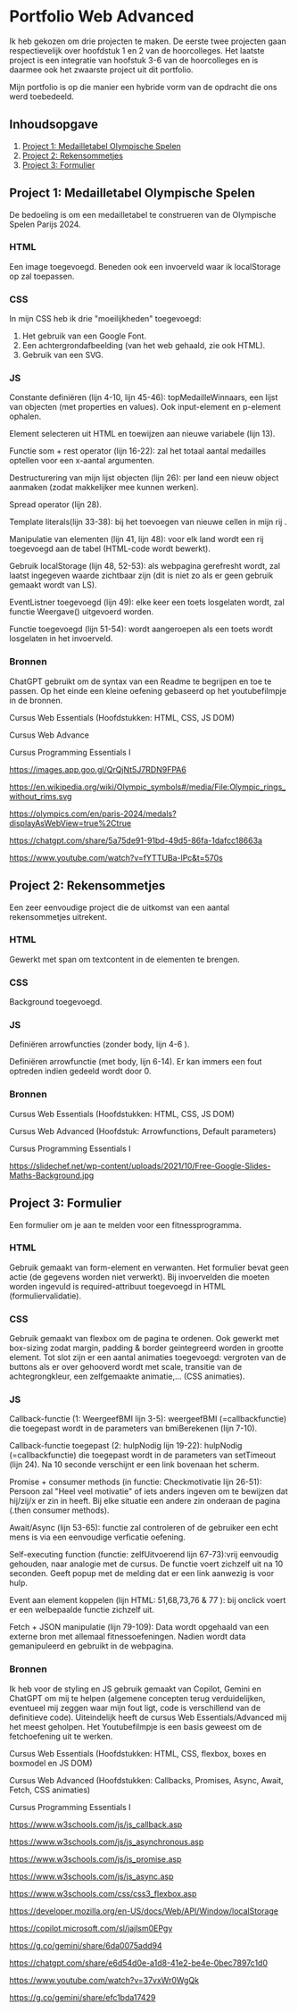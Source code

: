 # Portfolio Web Advanced

Ik heb gekozen om drie projecten te maken.
De eerste twee projecten gaan respectievelijk over hoofdstuk 1 en 2 van de hoorcolleges.
Het laatste project is een integratie van hoofstuk 3-6 van de hoorcolleges en is daarmee ook het zwaarste project uit dit portfolio.

Mijn portfolio is op die manier een hybride vorm van de opdracht die ons werd toebedeeld.

## Inhoudsopgave
1. [Project 1: Medailletabel Olympische Spelen](#project-1-medailletabel-olympische-spelen)
2. [Project 2: Rekensommetjes](#project-2-rekensommetjes)
3. [Project 3: Formulier](#project-3-formulier)

## Project 1: Medailletabel Olympische Spelen

De bedoeling is om een medailletabel te construeren van de Olympische Spelen Parijs 2024.

### HTML

Een image toegevoegd. Beneden ook een invoerveld waar ik localStorage op zal toepassen.

### CSS

In mijn CSS heb ik drie "moeilijkheden" toegevoegd:
1. Het gebruik van een Google Font.
2. Een achtergrondafbeelding (van het web gehaald, zie ook HTML).
3. Gebruik van een SVG.

### JS

Constante definiëren (lijn 4-10, lijn 45-46): topMedailleWinnaars, een lijst van objecten (met properties en values). Ook input-element en p-element ophalen.

Element selecteren uit HTML en toewijzen aan nieuwe variabele (lijn 13).

Functie som + rest operator (lijn 16-22): zal het totaal aantal medailles optellen voor een x-aantal argumenten.

Destructurering van mijn lijst objecten (lijn 26): per land een nieuw object aanmaken (zodat makkelijker mee kunnen werken).

Spread operator (lijn 28).

Template literals(lijn 33-38): bij het toevoegen van nieuwe cellen in mijn rij .

Manipulatie van elementen (lijn 41, lijn 48): voor elk land wordt een rij toegevoegd aan de tabel (HTML-code wordt bewerkt).

Gebruik localStorage (lijn 48, 52-53): als webpagina gerefresht wordt, zal laatst ingegeven waarde zichtbaar zijn (dit is niet zo als er geen gebruik gemaakt wordt van LS).

EventListner toegevoegd (lijn 49): elke keer een toets losgelaten wordt, zal functie Weergave() uitgevoerd worden.

Functie toegevoegd (lijn 51-54): wordt aangeroepen als een toets wordt losgelaten in het invoerveld.

### Bronnen

ChatGPT gebruikt om de syntax van een Readme te begrijpen en toe te passen.
Op het einde een kleine oefening gebaseerd op het youtubefilmpje in de bronnen.

Cursus Web Essentials (Hoofdstukken: HTML, CSS, JS DOM)

Cursus Web Advance 

Cursus Programming Essentials I

https://images.app.goo.gl/QrQjNt5J7RDN9FPA6

https://en.wikipedia.org/wiki/Olympic_symbols#/media/File:Olympic_rings_without_rims.svg

https://olympics.com/en/paris-2024/medals?displayAsWebView=true%2Ctrue

https://chatgpt.com/share/5a75de91-91bd-49d5-86fa-1dafcc18663a

https://www.youtube.com/watch?v=fYTTUBa-lPc&t=570s


## Project 2: Rekensommetjes

Een zeer eenvoudige project die de uitkomst van een aantal rekensommetjes uitrekent.

### HTML

Gewerkt met span om textcontent in de elementen te brengen.

### CSS

Background toegevoegd.

### JS

Definiëren arrowfuncties (zonder body, lijn 4-6 ).

Definiëren arrowfunctie (met body, lijn 6-14). Er kan immers een fout optreden indien gedeeld wordt door 0.

### Bronnen

Cursus Web Essentials (Hoofdstukken: HTML, CSS, JS DOM)

Cursus Web Advanced (Hoofdstuk: Arrowfunctions, Default parameters)

Cursus Programming Essentials I

https://slidechef.net/wp-content/uploads/2021/10/Free-Google-Slides-Maths-Background.jpg

## Project 3: Formulier

Een formulier om je aan te melden voor een fitnessprogramma.

### HTML

Gebruik gemaakt van form-element en verwanten.
Het formulier bevat geen actie (de gegevens worden niet verwerkt).
Bij invoervelden die moeten worden ingevuld is required-attribuut toegevoegd in HTML (formuliervalidatie).

### CSS

Gebruik gemaakt van flexbox om de pagina te ordenen.
Ook gewerkt met box-sizing zodat margin, padding & border geintegreerd worden in grootte element.
Tot slot zijn er een aantal animaties toegevoegd: vergroten van de buttons als er over gehooverd wordt met scale, transitie van de achtegrongkleur, een zelfgemaakte animatie,... (CSS animaties).

### JS

Callback-functie (1: WeergeefBMI lijn 3-5): weergeefBMI (=callbackfunctie) die toegepast wordt in de parameters van bmiBerekenen (lijn 7-10).

Callback-functie toegepast (2: hulpNodig lijn 19-22): hulpNodig (=callbackfunctie) die toegepast wordt in de parameters van setTimeout (lijn 24). Na 10 seconde verschijnt er een link bovenaan het scherm.

Promise + consumer methods (in functie: Checkmotivatie lijn 26-51): Persoon zal "Heel veel motivatie" of iets anders ingeven om te bewijzen dat hij/zij/x er zin in heeft.
Bij elke situatie een andere zin onderaan de pagina (.then consumer methods).

Await/Async (lijn 53-65): functie zal controleren of de gebruiker een echt mens is via een eenvoudige verficatie oefening.

Self-executing function (functie: zelfUitvoerend lijn 67-73):vrij eenvoudig gehouden, naar analogie met de cursus. De functie voert zichzelf uit na 10 seconden. Geeft popup met de melding dat er een link aanwezig is voor hulp.

Event aan element koppelen (lijn HTML: 51,68,73,76 & 77 ): bij onclick voert er een welbepaalde functie zichzelf uit.

Fetch + JSON manipulatie (lijn 79-109): Data wordt opgehaald van een externe bron met allemaal fitnessoefeningen. Nadien wordt data gemanipuleerd en gebruikt in de webpagina.

### Bronnen

Ik heb voor de styling en JS gebruik gemaakt van Copilot, Gemini en ChatGPT om mij te helpen (algemene concepten terug verduidelijken, eventueel mij zeggen waar mijn fout ligt, code is verschillend van de definitieve code). Uiteindelijk heeft de cursus Web Essentials/Advanced mij het meest geholpen. Het Youtubefilmpje is een basis geweest om de fetchoefening uit te werken.

Cursus Web Essentials (Hoofdstukken: HTML, CSS, flexbox, boxes en boxmodel en JS DOM)

Cursus Web Advanced (Hoofdstukken: Callbacks, Promises, Async, Await, Fetch, CSS animaties)

Cursus Programming Essentials I

https://www.w3schools.com/js/js_callback.asp

https://www.w3schools.com/js/js_asynchronous.asp

https://www.w3schools.com/js/js_promise.asp

https://www.w3schools.com/js/js_async.asp

https://www.w3schools.com/css/css3_flexbox.asp

https://developer.mozilla.org/en-US/docs/Web/API/Window/localStorage

https://copilot.microsoft.com/sl/jajlsm0EPgy

https://g.co/gemini/share/6da0075add94

https://chatgpt.com/share/e6d54d0e-a1d8-41e2-be4e-0bec7897c1d0

https://www.youtube.com/watch?v=37vxWr0WgQk 

https://g.co/gemini/share/efc1bda17429



